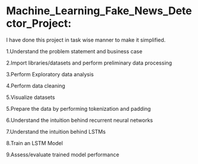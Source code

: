 # Machine_Learning_Fake_News_Detector_Project:
I have done this project in task wise manner to make it simplified.

1.Understand the problem statement and business case  

2.Import libraries/datasets and perform preliminary data processing

3.Perform Exploratory data analysis

4.Perform data cleaning

5.Visualize datasets

5.Prepare the data by performing tokenization and padding

6.Understand the intuition behind recurrent neural networks

7.Understand the intuition behind LSTMs

8.Train an LSTM Model

9.Assess/evaluate trained model performance

